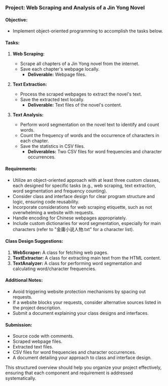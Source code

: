 ### **Project: Web Scraping and Analysis of a Jin Yong Novel**

#### **Objective:**
- Implement object-oriented programming to accomplish the tasks below.

#### **Tasks:**

1. **Web Scraping:**
   - Scrape all chapters of a Jin Yong novel from the internet.
   - Save each chapter's webpage locally.
     - **Deliverable:** Webpage files.

2. **Text Extraction:**
   - Process the scraped webpages to extract the novel's text.
   - Save the extracted text locally.
     - **Deliverable:** Text files of the novel's content.

3. **Text Analysis:**
   - Perform word segmentation on the novel text to identify and count words.
   - Count the frequency of words and the occurrence of characters in each chapter.
   - Save the statistics in CSV files.
     - **Deliverables:** Two CSV files for word frequencies and character occurrences.

#### **Requirements:**

- Utilize an object-oriented approach with at least three custom classes, each designed for specific tasks (e.g., web scraping, text extraction, word segmentation and frequency counting).
- Consider class and interface design for clear program structure and logic, ensuring code reusability.
- Incorporate considerations for web scraping etiquette, such as not overwhelming a website with requests.
- Handle encoding for Chinese webpages appropriately.
- Include custom dictionaries for word segmentation, especially for main characters (refer to "金庸小说人物.txt" for a character list).

#### **Class Design Suggestions:**

1. **WebScraper:** A class for fetching web pages.
2. **TextExtractor:** A class for extracting main text from the HTML content.
3. **TextAnalyzer:** A class for performing word segmentation and calculating word/character frequencies.

#### **Additional Notes:**

- Avoid triggering website protection mechanisms by spacing out requests.
- If a website blocks your requests, consider alternative sources listed in the project description.
- Submit a document explaining your class designs and interfaces.

#### **Submission:**

- Source code with comments.
- Scraped webpage files.
- Extracted text files.
- CSV files for word frequencies and character occurrences.
- A document detailing your approach to class and interface design.

This structured overview should help you organize your project effectively, ensuring that each component and requirement is addressed systematically.
